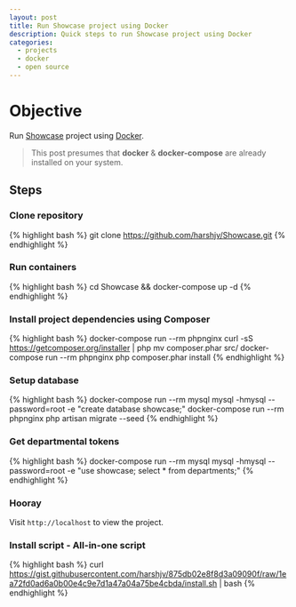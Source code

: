 ```yaml
---
layout: post
title: Run Showcase project using Docker
description: Quick steps to run Showcase project using Docker
categories:
  - projects
  - docker
  - open source
---
```


# Objective

Run [Showcase](https://github.com/harshjv/Showcase "Showcase") project using [Docker](http://www.docker.com "Docker").

> This post presumes that **docker** & **docker-compose** are already installed on your system.

## Steps

### Clone repository

{% highlight bash %}
git clone https://github.com/harshjv/Showcase.git
{% endhighlight %}


### Run containers

{% highlight bash %}
cd Showcase && docker-compose up -d
{% endhighlight %}


### Install project dependencies using Composer

{% highlight bash %}
docker-compose run --rm phpnginx curl -sS https://getcomposer.org/installer | php
mv composer.phar src/
docker-compose run --rm phpnginx php composer.phar install
{% endhighlight %}


### Setup database

{% highlight bash %}
docker-compose run --rm mysql mysql -hmysql --password=root -e "create database showcase;"
docker-compose run --rm phpnginx php artisan migrate --seed
{% endhighlight %}


### Get departmental tokens

{% highlight bash %}
docker-compose run --rm mysql mysql -hmysql --password=root -e "use showcase; select * from departments;"
{% endhighlight %}


### Hooray

Visit `http://localhost` to view the project.


### Install script - All-in-one script

{% highlight bash %}
curl https://gist.githubusercontent.com/harshjv/875db02e8f8d3a09090f/raw/1ea72fd0ad6a0b00e4c9e7d1a47a04a75be4cbda/install.sh | bash
{% endhighlight %}
